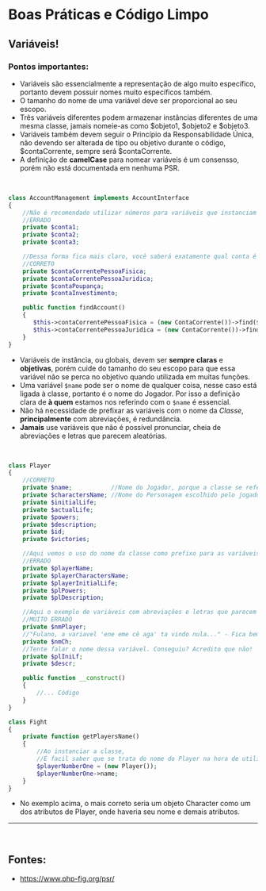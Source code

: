 # Boas Práticas e Código Limpo

## Variáveis!
### Pontos importantes:
- Variáveis são essencialmente a representação de algo muito específico, portanto devem possuir nomes muito específicos também.
- O tamanho do nome de uma variável deve ser proporcional ao seu escopo.
- Três variáveis diferentes podem armazenar instâncias diferentes de uma mesma classe, jamais nomeie-as como $objeto1, $objeto2 e $objeto3.
- Variáveis também devem seguir o Princípio da Responsabilidade Única, não devendo ser alterada de tipo ou objetivo durante o código, $contaCorrente, sempre será $contaCorrente.
- A definição de **camelCase** para nomear variáveis é um consensso, porém não está documentada em nenhuma PSR.  
</br>

```PHP
class AccountManagement implements AccountInterface
{
    //Não é recomendado utilizar números para variáveis que instanciam o mesmo objeto.
    //ERRADO
    private $conta1;
    private $conta2;
    private $conta3;

    //Dessa forma fica mais claro, você saberá exatamente qual conta é o que no futuro do código e o próximo desenvolvedor entenderá muito melhor as variáveis e para que elas servem.
    //CORRETO
    private $contaCorrentePessoaFisica;
    private $contaCorrentePessoaJuridica;
    private $contaPoupança;
    private $contaInvestimento;

    public function findAccount()
    {
       $this->contaCorrentePessoaFisica = (new ContaCorrente())->find($idPessoaFisica);
       $this->contaCorrentePessoaJuridica = (new ContaCorrente())->find($idPessoaJuridica);
    }
}
```
- Variáveis de instância, ou globais, devem ser **sempre** **claras** e **objetivas**, porém cuide do tamanho do seu escopo para que essa variável não se perca no objetivo quando utilizada em muitas funções.
- Uma variável `$name` pode ser o nome de qualquer coisa, nesse caso está ligada à classe, portanto é o nome do Jogador. Por isso a definição clara de **à quem** estamos nos referindo com o `$name` é essencial.
- Não há necessidade de prefixar as variáveis com o nome da *Classe*, **principalmente** com abreviações, é redundância.
- **Jamais** use variáveis que não é possível pronunciar, cheia de abreviações e letras que parecem aleatórias.  
</br>

```PHP
class Player
{
    //CORRETO
    private $name;           //Nome do Jogador, porque a classe se refere à ele.
    private $charactersName; //Nome do Personagem escolhido pelo jogador, explícito.
    private $initialLife;
    private $actualLife;
    private $powers;
    private $description;
    private $id;
    private $victories;

    //Aqui vemos o uso do nome da classe como prefixo para as variáveis e casos extremos uma abreviação do nome nos dois últimos exemplos.
    //ERRADO
    private $playerName;
    private $playerCharactersName;
    private $playerInitialLife;
    private $plPowers;
    private $plDescription;

    //Aqui o exemplo de variáveis com abreviações e letras que parecem aleatórias.
    //MUITO ERRADO
    private $nmPlayer;
    //"Fulano, a variavel 'ene eme cê aga' ta vindo nula..." - Fica bem estranho essa conversa né?
    private $nmCh;
    //Tente falar o nome dessa variável. Conseguiu? Acredito que não!
    private $plIniLf;
    private $descr;

    public function __construct()
    {
        //... Código
    }
}

class Fight
{
    private function getPlayersName()
    {
        //Ao instanciar a classe,
        //É facil saber que se trata do nome do Player na hora de utilizar o objeto.
        $playerNumberOne = (new Player());
        $playerNumberOne->name;
    }
}
```
- No exemplo acima, o mais correto seria um objeto Character como um dos atributos de Player, onde haveria seu nome e demais atributos.

---------------------------------  
</br>

## Fontes:
- https://www.php-fig.org/psr/